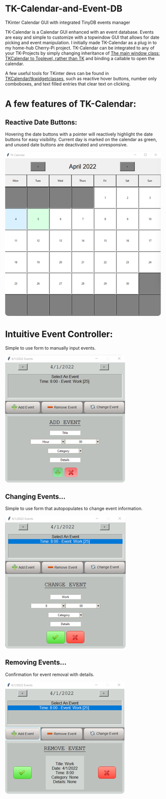 # TK-Calendar-and-Event-DB
TKinter Calendar GUI with integrated TinyDB events manager

TK-Calendar is a Calendar GUI enhanced with an event database. Events are easy and simple to customize with a topwindow GUI that allows for date picking and event manipulation. I initially made TK-Calendar as a plug in to my home-hub Cherry-Pi project. TK-Calendar can be integrated to any of your TK-Projects by simply changing inheritance of [The main window class: TKCalendar to Toplevel, rather than TK](TKCalendar/main.py) and binding a callable to open the calendar.

A few useful tools for TKinter devs can be found in [TKCalendar/tkwidgetclasses](TKCalendar/tkwidgetclasses), such as reactive hover buttons, number only comboboxes, and text filled entries that clear text on clicking. 

# A few features of TK-Calendar:

## Reactive Date Buttons:
Hovering the date buttons with a pointer will reactively highlight the date buttons for easy visibility. Current day is marked on the calendar as green, and unused date buttons are deactivated and unresponsive.

![alt text](readme-images/cal.png?raw=true)

# Intuitive Event Controller:
Simple to use form to manually input events.

![alt text](readme-images/cal3.png?raw=true)

## Changing Events...
Simple to use form that autopopulates to change event information.

![alt text](readme-images/cal5.png?raw=true)

## Removing Events...
Confirmation for event removal with details.

![alt text](readme-images/cal4.png?raw=true)



